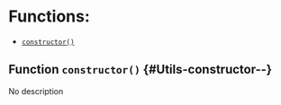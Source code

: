

# Functions:
- [`constructor()`](#Utils-constructor--)


## Function `constructor()` {#Utils-constructor--}
No description

